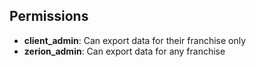 ## Permissions

- **client_admin**: Can export data for their franchise only
- **zerion_admin**: Can export data for any franchise 